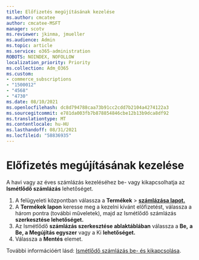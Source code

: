 ```yaml
---
title: Előfizetés megújításának kezelése
ms.author: cmcatee
author: cmcatee-MSFT
manager: scotv
ms.reviewer: jkinma, jmueller
ms.audience: Admin
ms.topic: article
ms.service: o365-administration
ROBOTS: NOINDEX, NOFOLLOW
localization_priority: Priority
ms.collection: Adm_O365
ms.custom:
- commerce_subscriptions
- "1500012"
- "4568"
- "4730"
ms.date: 08/10/2021
ms.openlocfilehash: dc8d794788caa73b91cc2cdd7b2104a4274122a3
ms.sourcegitcommit: e781da003fb7b878854846cbe12b13b9dca8df92
ms.translationtype: MT
ms.contentlocale: hu-HU
ms.lasthandoff: 08/31/2021
ms.locfileid: "58836935"
---
```

# <a name="manage-subscription-renewal"></a>Előfizetés megújításának kezelése

A havi vagy az éves számlázás kezeléséhez be- vagy kikapcsolhatja az **Ismétlődő számlázás** lehetőséget.

1. A felügyeleti központban válassza a **Termékek**  >  **[számlázása lapot.](https://go.microsoft.com/fwlink/p/?linkid=842054)**
2. A **Termékek lapon** keresse meg a kezelni kívánt előfizetést, válassza a három pontra (további műveletek), majd az Ismétlődő számlázás **szerkesztése lehetőséget.**
3. Az Ismétlődő **számlázás szerkesztése ablaktáblában** válassza a **Be,** **a Be, a Megújítás egyszer** vagy a Ki **lehetőséget.**
4. Válassza a **Mentés** elemet.

További információért lásd: [Ismétlődő számlázás be- és kikapcsolása](https://docs.microsoft.com/microsoft-365/commerce/subscriptions/renew-your-subscription#turn-recurring-billing-off-or-on).

